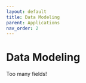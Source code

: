 ```yaml
---
layout: default
title: Data Modeling
parent: Applications
nav_order: 2
---
```


# Data Modeling

Too many fields!
